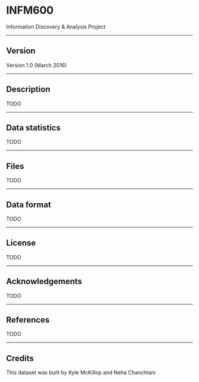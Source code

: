 # INFM600
Information Discovery &amp; Analysis Project

-------
Version
-------

Version 1.0 (March 2016)

-----------
Description
-----------

TODO

---------------
Data statistics
---------------

TODO
	
-----
Files
-----

TODO

-----------
Data format
-----------

TODO

------- 
License
-------

TODO

----------------
Acknowledgements
----------------

TODO

----------
References
----------

TODO

-------
Credits
-------

   This dataset was built by Kyle McKillop and Neha Chanchlani
